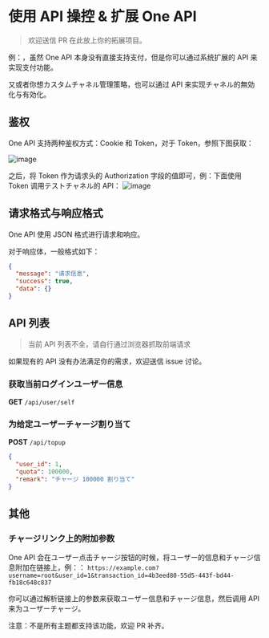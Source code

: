# 使用 API 操控 & 扩展 One API
> 欢迎送信 PR 在此放上你的拓展项目。

例：，虽然 One API 本身没有直接支持支付，但是你可以通过系统扩展的 API 来实现支付功能。

又或者你想カスタムチャネル管理策略，也可以通过 API 来实现チャネル的無効化与有効化。

## 鉴权
One API 支持两种鉴权方式：Cookie 和 Token，对于 Token，参照下图获取：

![image](https://github.com/songquanpeng/songquanpeng.github.io/assets/39998050/c15281a7-83ed-47cb-a1f6-913cb6bf4a7c)

之后，将 Token 作为请求头的 Authorization 字段的值即可，例：下面使用 Token 调用テストチャネル的 API：
![image](https://github.com/songquanpeng/songquanpeng.github.io/assets/39998050/1273b7ae-cb60-4c0d-93a6-b1cbc039c4f8)

## 请求格式与响应格式
One API 使用 JSON 格式进行请求和响应。

对于响应体，一般格式如下：
```json
{
  "message": "请求信息",
  "success": true,
  "data": {}
}
```

## API 列表
> 当前 API 列表不全，请自行通过浏览器抓取前端请求

如果现有的 API 没有办法满足你的需求，欢迎送信 issue 讨论。

### 获取当前ログインユーザー信息
**GET** `/api/user/self`

### 为给定ユーザーチャージ割り当て
**POST** `/api/topup`
```json
{
  "user_id": 1,
  "quota": 100000,
  "remark": "チャージ 100000 割り当て"
}
```

## 其他
### チャージリンク上的附加参数
One API 会在ユーザー点击チャージ按钮的时候，将ユーザー的信息和チャージ信息附加在链接上，例：：
`https://example.com?username=root&user_id=1&transaction_id=4b3eed80-55d5-443f-bd44-fb18c648c837`

你可以通过解析链接上的参数来获取ユーザー信息和チャージ信息，然后调用 API 来为ユーザーチャージ。

注意：不是所有主题都支持该功能，欢迎 PR 补齐。